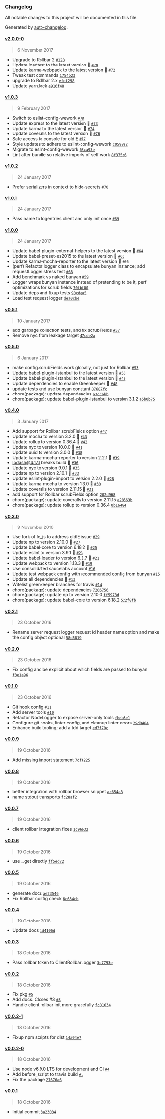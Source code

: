 ### Changelog
All notable changes to this project will be documented in this file.

Generated by [auto-changelog](https://github.com/CookPete/auto-changelog).

#### [v2.0.0-0](https://github.com/wework/we-js-logger/compare/v1.0.3...v2.0.0-0)
> 6 November 2017
- Upgrade to Rollbar 2 [`#128`](https://github.com/wework/we-js-logger/pulls/128)
- Update loadtest to the latest version 🚀 [`#79`](https://github.com/wework/we-js-logger/pulls/79)
- Update karma-webpack to the latest version 🚀 [`#72`](https://github.com/wework/we-js-logger/pulls/72)
- Tweak test commands [`1754b23`](https://github.com/wework/we-js-logger/commit/1754b231c775914ec93540cf75022709dec9b852)
- upgrade to Rollbar 2.x [`efef298`](https://github.com/wework/we-js-logger/commit/efef2983b1e8937998c346eea57d5785651790e0)
- Update yarn.lock [`e916f48`](https://github.com/wework/we-js-logger/commit/e916f487637660bacfafa7f81342005df3bd11ad)

#### [v1.0.3](https://github.com/wework/we-js-logger/compare/v1.0.2...v1.0.3)
> 9 February 2017
- Switch to eslint-config-wework [`#78`](https://github.com/wework/we-js-logger/pulls/78)
- Update express to the latest version 🚀 [`#73`](https://github.com/wework/we-js-logger/pulls/73)
- Update karma to the latest version 🚀 [`#74`](https://github.com/wework/we-js-logger/pulls/74)
- Update coveralls to the latest version 🚀 [`#76`](https://github.com/wework/we-js-logger/pulls/76)
- Safe access to console for oldIE [`#77`](https://github.com/wework/we-js-logger/pulls/77)
- Style updates to adhere to eslint-config-wework [`c059822`](https://github.com/wework/we-js-logger/commit/c05982237f3429f103ef4281e2457aed4bc052f0)
- Migrate to eslint-config-wework [`68ca93e`](https://github.com/wework/we-js-logger/commit/68ca93e6e8fa52678213048ffd76908e2c11071f)
- Lint after bundle so relative imports of self work [`8f375c6`](https://github.com/wework/we-js-logger/commit/8f375c612bd0248991713ed263120a5e045c4c6a)

#### [v1.0.2](https://github.com/wework/we-js-logger/compare/v1.0.1...v1.0.2)
> 24 January 2017
- Prefer serializers in context to hide-secrets [`#70`](https://github.com/wework/we-js-logger/pulls/70)

#### [v1.0.1](https://github.com/wework/we-js-logger/compare/v1.0.0...v1.0.1)
> 24 January 2017
- Pass name to logentries client and only init once [`#69`](https://github.com/wework/we-js-logger/pulls/69)

#### [v1.0.0](https://github.com/wework/we-js-logger/compare/v0.5.1...v1.0.0)
> 24 January 2017
- Update babel-plugin-external-helpers to the latest version 🚀 [`#64`](https://github.com/wework/we-js-logger/pulls/64)
- Update babel-preset-es2015 to the latest version 🚀 [`#65`](https://github.com/wework/we-js-logger/pulls/65)
- Update karma-mocha-reporter to the latest version 🚀 [`#66`](https://github.com/wework/we-js-logger/pulls/66)
- (perf) Refactor logger class to encapsulate bunyan instance; add requestLogger stress test [`#68`](https://github.com/wework/we-js-logger/pulls/68)
- Add benchmark vs naked bunyan [`#59`](https://github.com/wework/we-js-logger/pulls/59)
- Logger wraps bunyan instance instead of pretending to be it, perf optimizations for scrub fields [`70fbf00`](https://github.com/wework/we-js-logger/commit/70fbf00c0b215bb6f33d11a788904adb942bf003)
- Update deps and fixup tests [`98cdea5`](https://github.com/wework/we-js-logger/commit/98cdea565600354bb1c9c3666d33857580100dbd)
- Load test request logger [`dea0cbe`](https://github.com/wework/we-js-logger/commit/dea0cbeb777befe2e0d89c97b49811bdf4782d1e)

#### [v0.5.1](https://github.com/wework/we-js-logger/compare/v0.5.0...v0.5.1)
> 10 January 2017
- add garbage collection tests, and fix scrubFields [`#57`](https://github.com/wework/we-js-logger/pulls/57)
- Remove nyc from leakage target [`47cde2a`](https://github.com/wework/we-js-logger/commit/47cde2a9a1e87b3775ea245d0d102f1911aab68a)

#### [v0.5.0](https://github.com/wework/we-js-logger/compare/v0.4.0...v0.5.0)
> 6 January 2017
- make config.scrubFields work globally, not just for Rollbar [`#53`](https://github.com/wework/we-js-logger/pulls/53)
- Update babel-plugin-istanbul to the latest version 🚀 [`#50`](https://github.com/wework/we-js-logger/pulls/50)
- Update babel-plugin-istanbul to the latest version 🚀 [`#49`](https://github.com/wework/we-js-logger/pulls/49)
- Update dependencies to enable Greenkeeper 🌴 [`#48`](https://github.com/wework/we-js-logger/pulls/48)
- update tests and use bunyan constant [`87687fc`](https://github.com/wework/we-js-logger/commit/87687fc8306f1b342c64fb249c1e6ffa58760dd6)
- chore(package): update dependencies [`a7ccabb`](https://github.com/wework/we-js-logger/commit/a7ccabb95ac42934ffed8d5667872751dbc52145)
- chore(package): update babel-plugin-istanbul to version 3.1.2 [`a5b0b75`](https://github.com/wework/we-js-logger/commit/a5b0b75da37fe58cc3f64ef36319f6105b4c4512)

#### [v0.4.0](https://github.com/wework/we-js-logger/compare/v0.3.0...v0.4.0)
> 3 January 2017
- Add support for Rollbar scrubFields option [`#47`](https://github.com/wework/we-js-logger/pulls/47)
- Update mocha to version 3.2.0 🚀 [`#43`](https://github.com/wework/we-js-logger/pulls/43)
- Update rollup to version 0.36.4 🚀 [`#42`](https://github.com/wework/we-js-logger/pulls/42)
- Update nyc to version 10.0.0 🚀 [`#41`](https://github.com/wework/we-js-logger/pulls/41)
- Update uuid to version 3.0.0 🚀 [`#38`](https://github.com/wework/we-js-logger/pulls/38)
- Update karma-mocha-reporter to version 2.2.1 🚀 [`#39`](https://github.com/wework/we-js-logger/pulls/39)
- lodash@4.17.1 breaks build 🚨 [`#36`](https://github.com/wework/we-js-logger/pulls/36)
- Update nyc to version 9.0.1 🚀 [`#35`](https://github.com/wework/we-js-logger/pulls/35)
- Update np to version 2.10.1 🚀 [`#33`](https://github.com/wework/we-js-logger/pulls/33)
- Update eslint-plugin-import to version 2.2.0 🚀 [`#28`](https://github.com/wework/we-js-logger/pulls/28)
- Update karma-mocha to version 1.3.0 🚀 [`#30`](https://github.com/wework/we-js-logger/pulls/30)
- Update coveralls to version 2.11.15 🚀 [`#31`](https://github.com/wework/we-js-logger/pulls/31)
- add support for Rollbar scrubFields option [`202d968`](https://github.com/wework/we-js-logger/commit/202d9686cc13580539da64579f8c2cbe79eb299e)
- chore(package): update coveralls to version 2.11.15 [`a28563b`](https://github.com/wework/we-js-logger/commit/a28563b4459e113024de4d6b8f5d9d18edbfb7d7)
- chore(package): update rollup to version 0.36.4 [`0b16484`](https://github.com/wework/we-js-logger/commit/0b16484f2599b4563b5a6439ef954caf9e349bfe)

#### [v0.3.0](https://github.com/wework/we-js-logger/compare/v0.2.1...v0.3.0)
> 9 November 2016
- Use fork of le_js to address oldIE issue [`#29`](https://github.com/wework/we-js-logger/pulls/29)
- Update np to version 2.10.0 🚀 [`#27`](https://github.com/wework/we-js-logger/pulls/27)
- Update babel-core to version 6.18.2 🚀 [`#25`](https://github.com/wework/we-js-logger/pulls/25)
- Update eslint to version 3.9.1 🚀 [`#23`](https://github.com/wework/we-js-logger/pulls/23)
- Update babel-loader to version 6.2.7 🚀 [`#21`](https://github.com/wework/we-js-logger/pulls/21)
- Update webpack to version 1.13.3 🚀 [`#19`](https://github.com/wework/we-js-logger/pulls/19)
- Use consolidated saucelabs account [`#16`](https://github.com/wework/we-js-logger/pulls/16)
- Update test webpack config with recommended config from bunyan [`#15`](https://github.com/wework/we-js-logger/pulls/15)
- Update all dependencies 🌴 [`#13`](https://github.com/wework/we-js-logger/pulls/13)
- Witelist greenkeeper branches for travis [`#14`](https://github.com/wework/we-js-logger/pulls/14)
- chore(package): update dependencies [`7206756`](https://github.com/wework/we-js-logger/commit/7206756ea0dc0d86e42911900940b0d771f52d70)
- chore(package): update np to version 2.10.0 [`ff5973d`](https://github.com/wework/we-js-logger/commit/ff5973dd48ff5626c98034404f498337fe594787)
- chore(package): update babel-core to version 6.18.2 [`522f8fb`](https://github.com/wework/we-js-logger/commit/522f8fbd0261bac69c1169dcd914bfb053eae369)

#### [v0.2.1](https://github.com/wework/we-js-logger/compare/v0.2.0...v0.2.1)
> 23 October 2016
- Rename server request logger request id header name option and make the config object optional [`58d5819`](https://github.com/wework/we-js-logger/commit/58d581984caa03c468f4b5d05d7e2a61cc66374b)

#### [v0.2.0](https://github.com/wework/we-js-logger/compare/v0.1.0...v0.2.0)
> 23 October 2016
- Fix config and be explicit about which fields are passed to bunyan [`f3e1a96`](https://github.com/wework/we-js-logger/commit/f3e1a9681b0dab3292c89b3e6f419dc0ce5d2599)

#### [v0.1.0](https://github.com/wework/we-js-logger/compare/v0.0.9...v0.1.0)
> 23 October 2016
- Git hook config [`#11`](https://github.com/wework/we-js-logger/pulls/11)
- Add server tools [`#10`](https://github.com/wework/we-js-logger/pulls/10)
- Refactor NodeLogger to expose server-only tools [`fbda3e1`](https://github.com/wework/we-js-logger/commit/fbda3e1f528488061d774fa9a128d08f369ac492)
- Configure git hooks, linter config, and cleanup linter errors [`29d0484`](https://github.com/wework/we-js-logger/commit/29d048448c3c837486fab52cecc6661a56f7d165)
- Enhance build tooling; add a tdd target [`ed7f70c`](https://github.com/wework/we-js-logger/commit/ed7f70c8f79cc86b4fa4a839428518ef21110032)

#### [v0.0.9](https://github.com/wework/we-js-logger/compare/v0.0.8...v0.0.9)
> 19 October 2016
- Add missing import statement [`7df4225`](https://github.com/wework/we-js-logger/commit/7df42251c1e07f9c7cbdd6ab5f9634a1dfcfeed3)

#### [v0.0.8](https://github.com/wework/we-js-logger/compare/v0.0.7...v0.0.8)
> 19 October 2016
- better integration with rollbar browser snippet [`ac654a8`](https://github.com/wework/we-js-logger/commit/ac654a851709a8d26ad8956393728687ec3f7951)
- name stdout transports [`fc28af2`](https://github.com/wework/we-js-logger/commit/fc28af21e5197e73de124fbc86e6e612270b8f18)

#### [v0.0.7](https://github.com/wework/we-js-logger/compare/v0.0.6...v0.0.7)
> 19 October 2016
- client rollbar integration fixes [`1c96e32`](https://github.com/wework/we-js-logger/commit/1c96e32cf27d1f4f970d726d5dd7b0197ed13d83)

#### [v0.0.6](https://github.com/wework/we-js-logger/compare/v0.0.5...v0.0.6)
> 19 October 2016
- use _.get directly [`ff5ed72`](https://github.com/wework/we-js-logger/commit/ff5ed722e99156387e74178b911f9452345c4a6f)

#### [v0.0.5](https://github.com/wework/we-js-logger/compare/v0.0.4...v0.0.5)
> 19 October 2016
- generate docs [`ae23546`](https://github.com/wework/we-js-logger/commit/ae2354626e00f65aa5feb15e5da0217f4d826179)
- Fix Rollbar config check [`6c634cb`](https://github.com/wework/we-js-logger/commit/6c634cb848e8d1f992ad93f0e1f091e3fc7c8a79)

#### [v0.0.4](https://github.com/wework/we-js-logger/compare/v0.0.3...v0.0.4)
> 19 October 2016
- Update docs [`1d4106d`](https://github.com/wework/we-js-logger/commit/1d4106d13e9597a55513ec44bf914e5b4108f980)

#### [v0.0.3](https://github.com/wework/we-js-logger/compare/v0.0.2...v0.0.3)
> 18 October 2016
- Pass rollbar token to ClientRollbarLogger [`3c7793e`](https://github.com/wework/we-js-logger/commit/3c7793e08716fe44134c82f6f79bcb29b3e03364)

#### [v0.0.2](https://github.com/wework/we-js-logger/compare/v0.0.2-1...v0.0.2)
> 18 October 2016
- Fix pkg [`#5`](https://github.com/wework/we-js-logger/pulls/5)
- Add docs. Closes #3 [`#3`](https://github.com/wework/we-js-logger/issues/3)
- Handle client rollbar init more gracefully [`fc81634`](https://github.com/wework/we-js-logger/commit/fc81634f76dcb6df1e904c1ee2f6ecab1e9f1bc1)

#### [v0.0.2-1](https://github.com/wework/we-js-logger/compare/v0.0.2-0...v0.0.2-1)
> 18 October 2016
- Fixup npm scripts for dist [`14a04e7`](https://github.com/wework/we-js-logger/commit/14a04e7da7e060818ffa089cd70d5dc3cd835389)

#### [v0.0.2-0](https://github.com/wework/we-js-logger/compare/v0.0.1...v0.0.2-0)
> 18 October 2016
- Use node v6.9.0 LTS for development and CI [`#4`](https://github.com/wework/we-js-logger/pulls/4)
- Add before_script to travis build [`#1`](https://github.com/wework/we-js-logger/pulls/1)
- Fix the package [`27676a6`](https://github.com/wework/we-js-logger/commit/27676a6f42a997acea25c318bf6dd775bab6b68e)

#### v0.0.1
> 18 October 2016
- Initial commit [`3a23034`](https://github.com/wework/we-js-logger/commit/3a23034cfa419603ca14ab2e472d2a348d3bee06)

